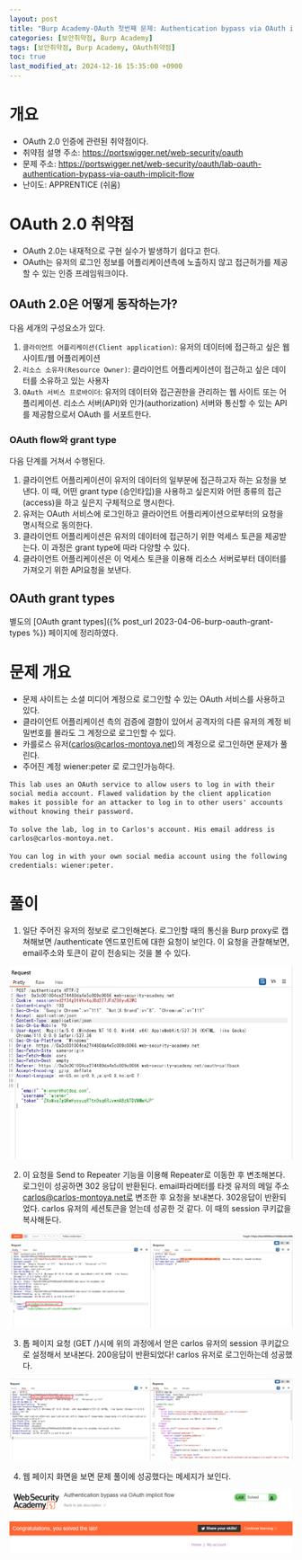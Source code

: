 ```yaml
---
layout: post
title: "Burp Academy-OAuth 첫번째 문제: Authentication bypass via OAuth implicit flow"
categories: [보안취약점, Burp Academy]
tags: [보안취약점, Burp Academy, OAuth취약점]
toc: true
last_modified_at: 2024-12-16 15:35:00 +0900
---
```


# 개요
- OAuth 2.0 인증에 관련된 취약점이다. 
- 취약점 설명 주소: https://portswigger.net/web-security/oauth
- 문제 주소: https://portswigger.net/web-security/oauth/lab-oauth-authentication-bypass-via-oauth-implicit-flow
- 난이도: APPRENTICE (쉬움)

# OAuth 2.0 취약점
- OAuth 2.0는 내재적으로 구현 실수가 발생하기 쉽다고 한다. 
- OAuth는 유저의 로그인 정보를 어플리케이션측에 노출하지 않고 접근허가를 제공할 수 있는 인증 프레임워크이다. 

## OAuth 2.0은 어떻게 동작하는가?
다음 세개의 구성요소가 있다. 
1. `클라이언트 어플리케이션(Client application)`: 유저의 데이터에 접근하고 싶은 웹 사이트/웹 어플리케이션
2. `리소스 소유자(Resource Owner)`: 클라이언트 어플리케이션이 접근하고 싶은 데이터를 소유하고 있는 사용자
3. `OAuth 서비스 프로바이더`: 유저의 데이터와 접근권한을 관리하는 웹 사이트 또는 어플리케이션. 리소스 서버(API)와 인가(authorization) 서버와 통신할 수 있는 API 를 제공함으로서 OAuth 를 서포트한다. 

### OAuth flow와 grant type
다음 단계를 거쳐서 수행된다. 

1. 클라이언트 어플리케이션이 유저의 데이터의 일부분에 접근하고자 하는 요청을 보낸다. 이 때, 어떤 grant type (승인타입)을 사용하고 싶은지와 어떤 종류의 접근(access)을 하고 싶은지 구체적으로 명시한다. 
2. 유저는 OAuth 서비스에 로그인하고 클라이언트 어플리케이션으로부터의 요청을 명시적으로 동의한다. 
3. 클라이언트 어플리케이션은 유저의 데이터에 접근하기 위한 억세스 토큰을 제공받는다. 이 과정은 grant type에 따라 다양할 수 있다. 
4. 클라이언트 어플리케이션은 이 억세스 토큰을 이용해 리소스 서버로부터 데이터를 가져오기 위한 API요청을 보낸다. 

## OAuth grant types
별도의 [OAuth grant types]({% post_url 2023-04-06-burp-oauth-grant-types %}) 페이지에 정리하였다. 


# 문제 개요
- 문제 사이트는 소셜 미디어 계정으로 로그인할 수 있는 OAuth 서비스를 사용하고 있다. 
- 클라이언트 어플리케이션 측의 검증에 결함이 있어서 공격자의 다른 유저의 계정 비밀번호를 몰라도 그 계정으로 로그인할 수 있다. 
- 카를로스 유저(carlos@carlos-montoya.net)의 계정으로 로그인하면 문제가 풀린다. 
- 주어진 계정 wiener:peter 로 로그인가능하다. 

```
This lab uses an OAuth service to allow users to log in with their social media account. Flawed validation by the client application makes it possible for an attacker to log in to other users' accounts without knowing their password.

To solve the lab, log in to Carlos's account. His email address is carlos@carlos-montoya.net.

You can log in with your own social media account using the following credentials: wiener:peter.

```
# 풀이 
1. 일단 주어진 유저의 정보로 로그인해본다. 로그인할 때의 통신을 Burp proxy로 캡쳐해보면 /authenticate 엔드포인트에 대한 요청이 보인다. 이 요청을 관찰해보면, email주소와 토큰이 같이 전송되는 것을 볼 수 있다. 

![wiener유저로 로그인](/images/burp-academy-oauth-1-1.png)

2. 이 요청을 Send to Repeater 기능을 이용해 Repeater로 이동한 후 변조해본다. 로그인이 성공하면 302 응답이 반환된다. email파라메터를 타겟 유저의 메일 주소 carlos@carlos-montoya.net로 변조한 후 요청을 보내본다. 302응답이 반환되었다. carlos 유저의 세션토큰을 얻는데 성공한 것 같다. 이 때의 session 쿠키값을 복사해둔다. 

![email파라메터 변조](/images/burp-academy-oauth-1-2.png)

3. 톱 페이지 요청 (GET /)시에 위의 과정에서 얻은 carlos 유저의 session 쿠키값으로 설정해서 보내본다. 200응답이 반환되었다! carlos 유저로 로그인하는데 성공했다. 

![calos 유저의 session 쿠키값으로 접근시도](/images/burp-academy-oauth-1-3.png)

4. 웹 페이지 화면을 보면 문제 풀이에 성공했다는 메세지가 보인다. 

![풀이 성공](/images/burp-academy-oauth-1-success.png)


